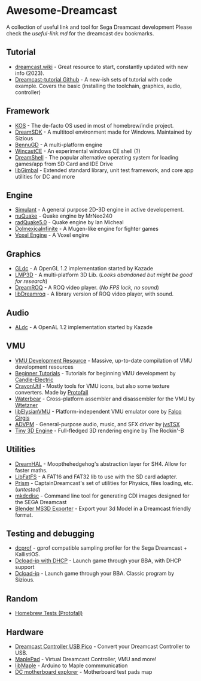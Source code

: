 # Awesome-Dreamcast
A collection of useful link and tool for Sega Dreamcast development
Please check the *useful-link.md* for the dreamcast dev bookmarks.

## Tutorial
* [dreamcast.wiki](https://dreamcast.wiki/Dreamcast.wiki) - Great resource to start, constantly updated with new info (2023).
* [Dreamcast-tutorial Github](https://github.com/dreamcastdevs/dreamcast_tutorial) - A new-ish sets of tutorial with code example. Covers the basic (installing the toolchain, graphics, audio, controller)

## Framework
* [KOS](https://sourceforge.net/projects/cadcdev/) - The de-facto OS used in most of homebrew/indie project.
* [DreamSDK](https://www.dreamsdk.org) - A multitool environment made for Windows. Maintained by Sizious
* [BennuGD](http://wiki.bennugd.org/index.php?title=Bennu_Wiki) - A multi-platform engine
* [WincastCE](https://github.com/FaucetDC/WincastCE) - An experimental windows CE shell (?)
* [DreamShell](https://github.com/DC-SWAT/DreamShell) - The popular alternative operating system for loading games/app from SD Card and IDE Drive
* [libGimbal](https://github.com/gyrovorbis/libgimbal) - Extended standard library, unit test framework, and core app utilities for DC and more

## Engine
* [Simulant](https://simulant-engine.appspot.com) - A general purpose 2D-3D engine in active developement.
* [nuQuake](https://gitlab.com/HaydenKow/nuquake) - Quake engine by MrNeo240
* [radQuake5.0](https://github.com/ianmicheal/Radquake5.0) - Quake engine by Ian Micheal
* [DolmexicaInfinite](https://github.com/CaptainDreamcast/DolmexicaInfinite) - A Mugen-like engine for fighter games
* [Voxel Engine](https://github.com/ianmicheal/dreamcast-voxelspace-engine) - A Voxel engine

## Graphics
* [GLdc](https://gitlab.com/simulant/GLdc) - A OpenGL 1.2 implementation started by Kazade
* [LMP3D](https://github.com/Kannagi/LMP3D) - A multi-platform 3D Lib. (*Looks abandoned but might be good for research*)
* [DreamROQ](https://github.com/multimediamike/dreamroq) - A ROQ video player. (*No FPS lock, no sound*)
* [libDreamroq](https://github.com/dreamcastdevs/libdreamroq) - A library version of ROQ video player, with sound.

## Audio
* [ALdc](https://gitlab.com/simulant/ALdc) - A OpenAL 1.2 implementation started by Kazade

## VMU
* [VMU Development Resource](https://dreamcast.wiki/VMU_development) - Massive, up-to-date compilation of VMU development resources
* [Beginner Tutorials](https://github.com/Candle-Electric/VMU_Development_Beginners-Tutorial/) - Tutorials for beginning VMU development by [Candle-Electric](https://github.com/Candle-Electric)
* [CrayonUtil](https://github.com/Protofall/Crayon-Utilities) - Mostly tools for VMU icons, but also some texture converters. Made by [Protofall](https://github.com/Protofall)
* [Waterbear](https://github.com/wtetzner/waterbear) - Cross-platform assembler and disassembler for the VMU by [Wtetzner](https://github.com/wtetzner)
* [libElysianVMU](https://github.com/gyrovorbis/libevmu) - Platform-independent VMU emulator core by [Falco Girgis](https://github.com/gyrovorbis)
* [ADVPM](https://github.com/jvsTSX/ADVM) - General-purpose audio, music, and SFX driver by [jvsTSX](https://github.com/jvsTSX)
* [Tiny 3D Engine](https://github.com/gyrovorbis/tiny3dengine) - Full-fledged 3D rendering engine by The Rockin'-B

## Utilities
* [DreamHAL](https://github.com/Moopthehedgehog/DreamHAL) - Moopthehedgehog's abstraction layer for SH4. Allow for faster maths.
* [LibFatFS](https://github.com/andressbarajas/libfatfs) - A FAT16 and FAT32 lib to use with the SD card adapter.
* [Prism](https://github.com/CaptainDreamcast/prism) - CaptainDreamcast's set of utilities for Physics, files loading, etc. (*untested*)
* [mkdcdisc](https://gitlab.com/simulant/mkdcdisc) - Command line tool for generating CDI images designed for the SEGA Dreamcast
* [Blender MS3D Exporter](https://gitlab.com/simulant/blender-ms3d-exporter) - Export your 3d Model in a Dreamcast friendly format.

## Testing and debugging
* [dcprof](https://gitlab.com/simulant/dcprof) - gprof compatible sampling profiler for the Sega Dreamcast + KallistiOS.
* [Dcload-ip with DHCP](https://github.com/Moopthehedgehog/dcload-ip) - Launch game through your BBA, with DHCP support
* [Dcload-ip](https://github.com/sizious/dcload-ip) - Launch game through your BBA. Classic program by Sizious.

## Random
* [Homebrew Tests (Protofall)](https://github.com/Protofall/Homebrew-Tests)

## Hardware
* [Dreamcast Controller USB Pico](https://github.com/OrangeFox86/DreamcastControllerUsbPico) - Convert your Dreamcast Controller to USB.
* [MaplePad](https://github.com/mackieks/MaplePad) - Virtual Dreamcast Controller, VMU and more!
* [libMaple](https://github.com/Xerxes3rd/libmaple) - Arduino to Maple commmunication
* [DC motherboard explorer](http://yam.20to4.net/dreamcast/va1.html) - Motherboard test pads map
